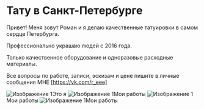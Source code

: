 # Тату в Санкт-Петербурге
Привет! Меня зовут Роман и я делаю качественные татуировки в самом сердце Петербурга.

Профессионально украшаю людей с 2016 года.

Только качественное оборудование и одноразовые расходные материалы.

Все вопросы по работе, записи, эскизам и цене пишите в личные сообщения МНЕ [https://vk.com/r_eee]

![Изображение 1](https://sun9-6.userapi.com/impg/wurX0viH2wEhbh4MtwPybY2lmEtsg09rWEMryA/_cLG3FeNtgY.jpg?size=1585x2160&quality=95&sign=44893b15853a7a19caf99375da7f2586&type=album)Это я
![Изображение 1](https://sun9-43.userapi.com/impg/Wnpt7-SYF4hDN35TSyJ4d7gmH_diOKYOBk3c7A/PEfIjAx11gA.jpg?size=1217x2160&quality=95&sign=c19671076a54cdb4ab2c3f66983b0602&type=album)Мои работы
![Изображение 1](https://sun9-18.userapi.com/impg/s4A7LIfkxWvpmb9w_wJIp1vNgT1fcX2tWkQF9g/hrt8RWyGBBw.jpg?size=1217x2160&quality=95&sign=148d5baffb4b69de5bb9052f3d652652&type=album)Мои работы
![Изображение 1](https://sun9-13.userapi.com/impg/vCRpIOfHQ8txYOXUB7IW9LgQyia7nN95ANiXbw/b0XMLe0K_NY.jpg?size=1217x2160&quality=95&sign=8ab8d51a1d9d00ea13cfcfa241652c1d&type=album)Мои работы